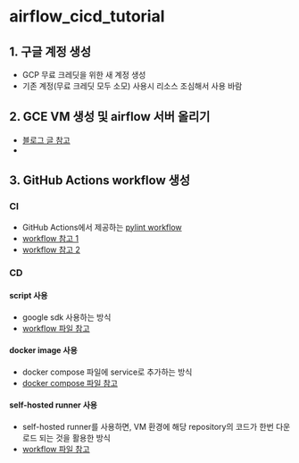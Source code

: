 # airflow_cicd_tutorial

## 1. 구글 계정 생성
- GCP 무료 크레딧을 위한 새 계정 생성
- 기존 계정(무료 크레딧 모두 소모) 사용시 리소스 조심해서 사용 바람
## 2. GCE VM 생성 및 airflow 서버 올리기
- [블로그 글 참고](https://srlee056.github.io/p/docker-desktop/)
- 
## 3. GitHub Actions workflow 생성
### CI
- GitHub Actions에서 제공하는 [pylint workflow](https://github.com/srlee056/airflow_cicd_tutorial/new/main?filename=.github%2Fworkflows%2Fpylint.yml&workflow_template=ci%2Fpylint)
- [workflow 참고 1](https://github.com/EcoDataFlow/EcoDataFlow-airflow-repo/blob/main/.github/workflows/airflow-dags-test.yml)
- [workflow 참고 2](https://github.com/zizzic/airflow_repo/blob/main/.github/workflows/sync_dag_code.yml#L37)
### CD
#### script 사용
- google sdk 사용하는 방식
- [workflow 파일 참고](https://github.com/hunsoodev/dev-course-project-03/blob/main/.github/workflows/sync-gcp-instance.yml)
#### docker image 사용
- docker compose 파일에 service로 추가하는 방식
- [docker compose 파일 참고](https://github.com/EcoDataFlow/EcoDataFlow-airflow-repo/blob/main/docker-compose.server.yaml#L283)
#### self-hosted runner 사용
- self-hosted runner를 사용하면, VM 환경에 해당 repository의 코드가 한번 다운로드 되는 것을 활용한 방식
- [workflow 파일 참고](https://github.com/zizzic/airflow_repo/blob/main/.github/workflows/sync_dag_code.yml#L73)
